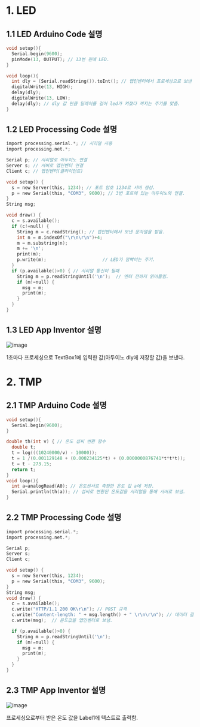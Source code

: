 # 1. LED 

## 1.1 LED Arduino Code 설명

```C
void setup(){
  Serial.begin(9600);
  pinMode(13, OUTPUT); // 13번 핀에 LED.
}

void loop(){
  int dly = (Serial.readString()).toInt(); // 앱인벤터에서 프로세싱으로 보낸 시리얼 값을 받아 정수형으로 변환.
  digitalWrite(13, HIGH);
  delay(dly); 
  digitalWrite(13, LOW);
  delay(dly); // dly 값 만큼 딜레이를 걸어 led가 켜졌다 꺼지는 주기를 맞춤.
}
```
## 1.2 LED Processing Code 설명

```C
import processing.serial.*; // 시리얼 사용
import processing.net.*;

Serial p; // 시리얼로 아두이노 연결
Server s; // 서버로 앱인벤터 연결
Client c; // 앱인벤터(클라이언트)

void setup() {
  s = new Server(this, 1234); // 포트 암호 1234로 서버 생성.
  p = new Serial(this, "COM3", 9600); // 3번 포트에 있는 아두이노와 연결.
}
String msg;

void draw() {
  c = s.available();
  if (c!=null) {
    String m = c.readString(); // 앱인벤터에서 보낸 문자열을 받음.
    int n = m.indexOf("\r\n\r\n")+4; 
    m = m.substring(n);
    m += '\n';
    print(m);
    p.write(m);                     // LED가 깜빡이는 주기.
  }
  if (p.available()>0) { // 시리얼 통신이 될때
    String m = p.readStringUntil('\n');  // 엔터 전까지 읽어들임.
    if (m!=null) {
      msg = m;
      print(m);
    }
  }
}
```

## 1.3 LED App Inventor 설명

![image](https://user-images.githubusercontent.com/101939148/205499868-4c3f8e28-2738-48c4-bd9a-f6c16d4bde33.png)

1초마다 프로세싱으로 TextBox1에 입력한 값(아두이노 dly에 저장할 값)을 보낸다.

# 2. TMP

## 2.1 TMP Arduino Code 설명
```C
void setup(){
  Serial.begin(9600);
}

double th(int v) { // 온도 섭씨 변환 함수
  double t;
  t = log(((10240000/v) - 10000));
  t = 1 /(0.001129148 + (0.000234125*t) + (0.0000000876741*t*t*t));
  t = t - 273.15;
  return t;
}
void loop(){
  int a=analogRead(A0); // 온도센서로 측정한 온도 값 a에 저장.
  Serial.println(th(a)); // 섭씨로 변환된 온도값을 시리얼을 통해 서버로 보냄.
}
```

## 2.2 TMP Processing Code 설명
```C
import processing.serial.*;
import processing.net.*;

Serial p;
Server s;
Client c;

void setup() {
  s = new Server(this, 1234);
  p = new Serial(this, "COM3", 9600);
}
String msg;
void draw() {
  c = s.available();
  c.write("HTTP/1.1 200 OK\r\n"); // POST 규격
  c.write("Content-length: " + msg.length() + " \r\n\r\n"); // 데이터 길이
  c.write(msg);  // 온도값을 앱인벤터로 보냄.

  if (p.available()>0) {
    String m = p.readStringUntil('\n');
    if (m!=null) {
      msg = m;
      print(m);
    }
  }
}
```
## 2.3 TMP App Inventor 설명

![image](https://user-images.githubusercontent.com/101939148/205499838-807ea927-39f1-4748-a1b6-191c8dd396a2.png)

프로세싱으로부터 받은 온도 값을 Label1에 텍스트로 출력함.

